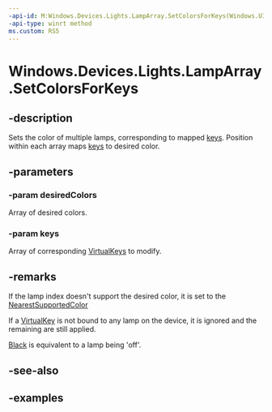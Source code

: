 ```yaml
---
-api-id: M:Windows.Devices.Lights.LampArray.SetColorsForKeys(Windows.UI.Color[],Windows.System.VirtualKey[])
-api-type: winrt method
ms.custom: RS5
---
```


<!-- Method syntax.
public void LampArray.SetColorsForKeys(Color[] desiredColors, VirtualKey[] keys)
-->

# Windows.Devices.Lights.LampArray.SetColorsForKeys

## -description
Sets the color of multiple lamps, corresponding to mapped [keys](../windows.system/virtualkey.md).  Position within each array maps [keys](../windows.system/virtualkey.md) to desired color.

## -parameters
### -param desiredColors
Array of desired colors.

### -param keys
Array of corresponding [VirtualKeys](../windows.system/virtualkey.md) to modify.

## -remarks
If the lamp index doesn't support the desired color, it is set to the [NearestSupportedColor](lampinfo_getnearestsupportedcolor_1689565521.md)

If a [VirtualKey](../windows.system/virtualkey.md) is not bound to any lamp on the device, it is ignored and the remaining are still applied.

[Black](../windows.ui/colors_black.md) is equivalent to a lamp being 'off'.

## -see-also

## -examples

